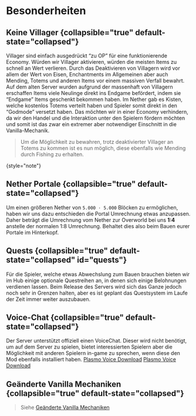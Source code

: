 # Besonderheiten

## Keine Villager {collapsible="true" default-state="collapsed"}

Villager sind einfach ausgedrückt “zu OP” für eine funktionierende Economy. Würden wir Villager aktivieren, würden die
meisten Items zu schnell an Wert verlieren. Durch das Deaktivieren von Villagern wird vor allem der Wert von Eisen,
Enchantments im Allgemeinen aber auch Mending, Totems und anderen Items vor einem massiven Verfall bewahrt. \
Auf dem alten Server wurden aufgrund der massenhaft von Villagern erschaffen Items viele Neulinge direkt ins Endgame
befördert, indem sie “Endgame” Items geschenkt bekommen haben. Im Nether gab es Kisten, welche kostenlos Totems verteilt
haben und Spieler somit direkt in den “Godmode” versetzt haben. Das möchten wir in einer Economy verhindern, da wir den
Handel und die Interaktion unter den Spielern fördern möchten und somit ist das zwar ein extremer aber notwendiger
Einschnitt in die Vanilla-Mechanik.

> Um die Möglichkeit zu bewahren, trotz deaktivierter Villager an Totems zu kommen ist 
> es nun möglich, diese ebenfalls wie Mending durch Fishing zu erhalten.

{style="note"}

## Nether Portale {collapsible="true" default-state="collapsed"}

Um einen größeren Nether von `5.000 · 5.000` Blöcken zu ermöglichen, haben wir uns dazu entschieden die Portal
Umrechnung
etwas anzupassen. Daher beträgt die Umrechnung vom Nether zur Overworld bei uns **1:4** anstelle der normalen 1:8
Umrechnung. Behaltet dies also beim Bauen eurer Portale im Hinterkopf.

## Quests {collapsible="true" default-state="collapsed" id="quests"}

Für die Spieler, welche etwas Abwechslung zum Bauen brauchen bieten wir im Hub einige optionale Questreihen an, in denen
sich einige Belohnungen verdienen lassen. Beim Release des Servers wird sich das Ganze jedoch noch sehr in Grenzen
halten, aber es ist geplant das Questsystem im Laufe der Zeit immer weiter auszubauen.

## Voice-Chat {collapsible="true" default-state="collapsed"}

Der Server unterstützt offiziell einen VoiceChat. Dieser wird nicht benötigt, um auf dem Server zu spielen, bietet
interessierten Spielern aber die Möglichkeit mit anderen Spielern in-game zu sprechen, wenn diese den Mod ebenfalls
installiert haben.
<tabs>
    <tab title="Curseforge" group-key="mod-launcher-curse-forge">
        <a href="https://www.curseforge.com/minecraft/mc-mods/plasmo-voice">Plasmo Voice Download</a>
    </tab>
    <tab title="Modrinth" group-key="mod-launcher-modrinth">
        <a href="https://modrinth.com/plugin/plasmo-voice">Plasmo Voice Download</a>
    </tab>
</tabs>

## Geänderte Vanilla Mechaniken {collapsible="true" default-state="collapsed"}

> Siehe [Geänderte Vanilla Mechaniken](changed-vanilla-mechanics.md "Geänderte Vanilla Mechaniken")
